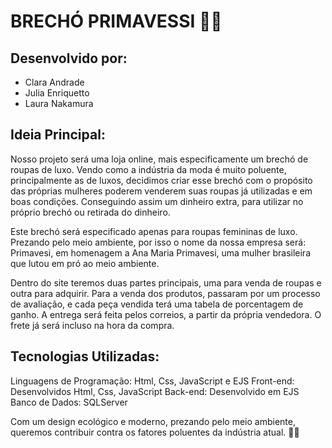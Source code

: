 # BRECHÓ PRIMAVESSI 🌿👗

## Desenvolvido por:
- Clara Andrade
- Julia Enriquetto
- Laura Nakamura


## Ideia Principal: 
Nosso projeto será uma loja online, mais especificamente um brechó de
roupas de luxo. Vendo como a indústria da moda é muito poluente,
principalmente as de luxos, decidimos criar esse brechó com o propósito
das próprias mulheres poderem venderem suas roupas já utilizadas e em
boas condições. Conseguindo assim um dinheiro extra, para utilizar no
próprio brechó ou retirada do dinheiro.

Este brechó será especificado apenas para roupas femininas de luxo.
Prezando pelo meio ambiente, por isso o nome da nossa empresa será:
Primavesi, em homenagem a Ana Maria Primavesi, uma mulher brasileira
que lutou em pró ao meio ambiente.

Dentro do site teremos duas partes principais, uma para venda de roupas e
outra para adquirir. Para a venda dos produtos, passaram por um processo
de avaliação, e cada peça vendida terá uma tabela de porcentagem de
ganho. A entrega será feita pelos correios, a partir da própria vendedora. O
frete já será incluso na hora da compra.

## Tecnologias Utilizadas:
Linguagens de Programação: Html, Css, JavaScript e EJS
Front-end: Desenvolvidos Html, Css, JavaScript
Back-end: Desenvolvido em EJS
Banco de Dados: SQLServer

Com um design ecológico e moderno, prezando pelo meio ambiente, queremos contribuir contra os fatores poluentes da indústria atual. 🌿👗
